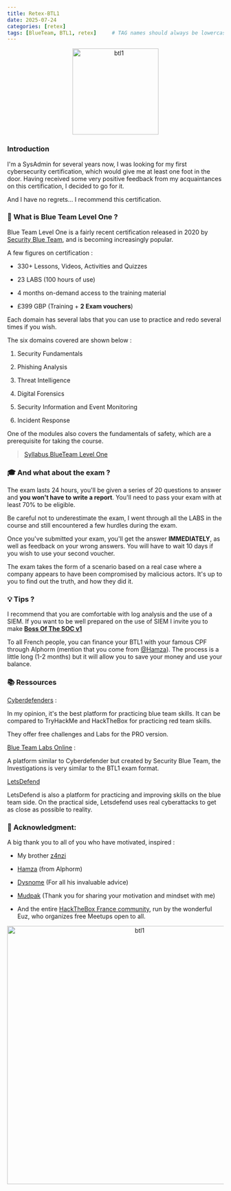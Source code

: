 ```yaml
---
title: Retex-BTL1
date: 2025-07-24
categories: [retex]
tags: [BlueTeam, BTL1, retex]     # TAG names should always be lowercase
---
```



<div style="text-align: center;">
    <img src="https://images.credly.com/images/2b5b2398-95a9-48ba-bae8-f72e585c824f/twitter_thumb_201604_advisor.png" alt="btl1" width="200">
</div>

### Introduction

I'm a SysAdmin for several years now, I was looking for my first cybersecurity certification, which would give me at least one foot in the door. Having received some very positive feedback from my acquaintances on this certification, I decided to go for it.

And I have no regrets... I recommend this certification.

### 🤔 What is Blue Team Level One ?

Blue Team Level One is a fairly recent certification released in 2020 by [Security Blue Team](https://securityblue.team/), and is becoming increasingly popular.

A few figures on certification :

* 330+ Lessons, Videos, Activities and Quizzes
    
* 23 LABS (100 hours of use)
    
* 4 months on-demand access to the training material
    
* £399 GBP (Training + **2 Exam vouchers**)
    

Each domain has several labs that you can use to practice and redo several times if you wish.

The six domains covered are shown below :

1. Security Fundamentals
    
2. Phishing Analysis
    
3. Threat Intelligence
    
4. Digital Forensics
    
5. Security Information and Event Monitoring
    
6. Incident Response
    

One of the modules also covers the fundamentals of safety, which are a prerequisite for taking the course.

> [Syllabus BlueTeam Level One](https://securityblue.team/download/46322/)

### 🎓 And what about the exam ?

The exam lasts 24 hours, you'll be given a series of 20 questions to answer and **you won't have to write a report**. You'll need to pass your exam with at least 70% to be eligible.

Be careful not to underestimate the exam, I went through all the LABS in the course and still encountered a few hurdles during the exam.

Once you've submitted your exam, you'll get the answer **IMMEDIATELY**, as well as feedback on your wrong answers. You will have to wait 10 days if you wish to use your second voucher.

The exam takes the form of a scenario based on a real case where a company appears to have been compromised by malicious actors. It's up to you to find out the truth, and how they did it.

### 💡 Tips ?

I recommend that you are comfortable with log analysis and the use of a SIEM. If you want to be well prepared on the use of SIEM I invite you to make [**Boss Of The SOC v1**](https://bots.splunk.com/event/3oQ7sqI5bajOCP43o0svqT/detail)

To all French people, you can finance your BTL1 with your famous CPF through Alphorm (mention that you come from [@Hamza](https://twitter.com/kondah_ha)). The process is a little long (1-2 months) but it will allow you to save your money and use your balance.

### 📚 Ressources

[Cyberdefenders](https://cyberdefenders.org/) :

In my opinion, it's the best platform for practicing blue team skills. It can be compared to TryHackMe and HackTheBox for practicing red team skills.

They offer free challenges and Labs for the PRO version.

[Blue Team Labs Online](https://blueteamlabs.online/home) :

A platform similar to Cyberdefender but created by Security Blue Team, the Investigations is very similar to the BTL1 exam format.

[LetsDefend](https://letsdefend.io/)

LetsDefend is also a platform for practicing and improving skills on the blue team side. On the practical side, Letsdefend uses real cyberattacks to get as close as possible to reality.

### 🙏 Acknowledgment:

A big thank you to all of you who have motivated, inspired :

* My brother [z4nzi](https://twitter.com/drummingcrisps)
    
* [Hamza](https://twitter.com/kondah_ha) (from Alphorm)
    
* [Dysnome](https://dysnome.eu/) (For all his invaluable advice)
    
* [Mudpak](https://twitter.com/_mudpak) (Thank you for sharing your motivation and mindset with me)
    
* And the entire [HackTheBox France community](https://www.meetup.com/fr-FR/hack-the-box-meetup-france/), run by the wonderful Euz, who organizes free Meetups open to all.
    


<div style="text-align: center;">
    <img src="https://cdn.hashnode.com/res/hashnode/image/upload/v1688565398103/f492c1f8-1233-4906-a799-9f50a0bfab42.png" alt="btl1" width="600">
</div>